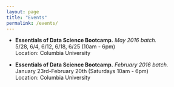 ```yaml
---
layout: page
title: "Events"
permalink: /events/
---
```



* __Essentials of Data Science Bootcamp.__ _May 2016 batch._    
5/28, 6/4, 6/12, 6/18, 6/25 (10am - 6pm)    
Location: Columbia University

* __Essentials of Data Science Bootcamp.__ _February 2016 batch._     
January 23rd-February 20th (Saturdays 10am - 6pm)    
Location: Columbia University
